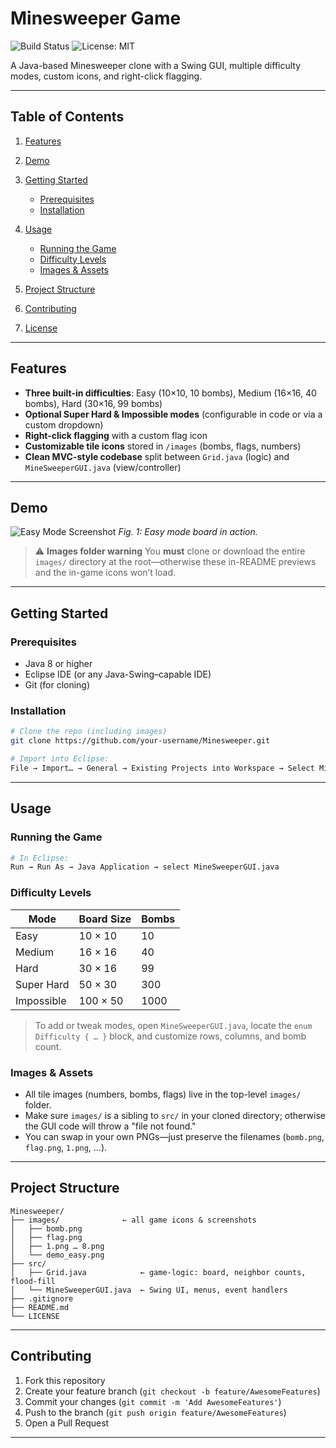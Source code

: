 # Minesweeper Game

![Build Status](https://img.shields.io/github/actions/workflow/status/JLHL20/Java-MineSweeper/ci.yml)
![License: MIT](https://img.shields.io/badge/License-MIT-blue.svg)

A Java-based Minesweeper clone with a Swing GUI, multiple difficulty modes, custom icons, and right-click flagging.

---

## Table of Contents

1. [Features](#features)
2. [Demo](#demo)
3. [Getting Started](#getting-started)

   * [Prerequisites](#prerequisites)
   * [Installation](#installation)
4. [Usage](#usage)

   * [Running the Game](#running-the-game)
   * [Difficulty Levels](#difficulty-levels)
   * [Images & Assets](#images--assets)
5. [Project Structure](#project-structure)
6. [Contributing](#contributing)
7. [License](#license)

---

## Features

* **Three built-in difficulties**: Easy (10×10, 10 bombs), Medium (16×16, 40 bombs), Hard (30×16, 99 bombs)
* **Optional Super Hard & Impossible modes** (configurable in code or via a custom dropdown)
* **Right-click flagging** with a custom flag icon
* **Customizable tile icons** stored in `/images` (bombs, flags, numbers)
* **Clean MVC-style codebase** split between `Grid.java` (logic) and `MineSweeperGUI.java` (view/controller)

---

## Demo

![Easy Mode Screenshot](images/demo_easy.png)
*Fig. 1: Easy mode board in action.*

> ⚠️ **Images folder warning**
> You **must** clone or download the entire `images/` directory at the root—otherwise these in-README previews and the in-game icons won’t load.

---

## Getting Started

### Prerequisites

* Java 8 or higher
* Eclipse IDE (or any Java-Swing–capable IDE)
* Git (for cloning)

### Installation

```bash
# Clone the repo (including images)
git clone https://github.com/your-username/Minesweeper.git

# Import into Eclipse:
File → Import… → General → Existing Projects into Workspace → Select Minesweeper folder
```

---

## Usage

### Running the Game

```bash
# In Eclipse:
Run → Run As → Java Application → select MineSweeperGUI.java
```

### Difficulty Levels

| Mode       | Board Size | Bombs |
| ---------- | ---------- | ----- |
| Easy       | 10 × 10    | 10    |
| Medium     | 16 × 16    | 40    |
| Hard       | 30 × 16    | 99    |
| Super Hard | 50 × 30    | 300   |
| Impossible | 100 × 50   | 1000  |

> To add or tweak modes, open `MineSweeperGUI.java`, locate the `enum Difficulty { … }` block, and customize rows, columns, and bomb count.

### Images & Assets

* All tile images (numbers, bombs, flags) live in the top-level `images/` folder.
* Make sure `images/` is a sibling to `src/` in your cloned directory; otherwise the GUI code will throw a "file not found."
* You can swap in your own PNGs—just preserve the filenames (`bomb.png`, `flag.png`, `1.png`, …).

---

## Project Structure

```text
Minesweeper/
├── images/              ← all game icons & screenshots
│   ├── bomb.png
│   ├── flag.png
│   ├── 1.png … 8.png
│   └── demo_easy.png
├── src/
│   ├── Grid.java            ← game-logic: board, neighbor counts, flood-fill
│   └── MineSweeperGUI.java  ← Swing UI, menus, event handlers
├── .gitignore
├── README.md
└── LICENSE
```

---

## Contributing

1. Fork this repository
2. Create your feature branch (`git checkout -b feature/AwesomeFeatures`)
3. Commit your changes (`git commit -m 'Add AwesomeFeatures'`)
4. Push to the branch (`git push origin feature/AwesomeFeatures`)
5. Open a Pull Request

---
